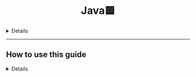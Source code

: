 <h1 align="center">
  Java🟨
</h1>

<details>
    This is a code style and reference book to help you write better code during the BSA, but feel free to reference it in your personal/production projects. Feel free to contribute.
</details>

<hr/>

<h2>
    How to use this guide
</h2>

<details>
    This guide is separated into several sections, grouped by common rules context(e.g. basics, classes, architecture, design etc.). Each section has a unique prefix for easier navigation. These sections are:
    - <i>B</i> - <a href ='./base.md'>Base</a>. Contains general programming best-practices that can be applied not only to Java;
    - <i>CODE</i> - <a href ='./code.md'>Code style</a>. Contains general and Java-specific code formatting best practices;
    - <i>FUNC</i> - <a href ='./function.md'>Function</a>. Contains best-practices and tactical patterns to apply when designing functions/methods;
    - <i>CLS</i> - <a href ='./class.md'>Class</a>. Contains generic OOP best-practices and Java-specific rules;
    - <i>ARCH</i> - <a href ='./architecture.md'>Architecture</a>. Contains generic architecture implementation advices;
    - <i>SEC</i> - <a href ='./security.md'>Security</a>. Generic and Java-specific security-related advices;
    - <i>MISC</i> - <a href ='./misc.md'>Miscellaneous</a>. Performance, UX, monitoring and other best practices, but are out of scope of this;

    Mandatory rules are prefixed with <i>M</i>, e.g. <i>M-CLS-5</i> is a mandatory rule #5 from Class section, while <i>MISC-3</i> is an optional rule from Miscellaneous section.
</details>
